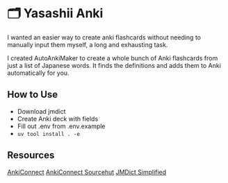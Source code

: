 # 🗂️ Yasashii Anki

I wanted an easier way to create anki flashcards without needing to manually input them myself, a long and exhausting task. 

I created AutoAnkiMaker to create a whole bunch of Anki flashcards from just a list of Japanese words. It finds the definitions and adds them to Anki automatically for you. 

## How to Use

- Download jmdict
- Create Anki deck with fields
- Fill out .env from .env.example
- `uv tool install . -e`

## Resources

[AnkiConnect](https://ankiweb.net/shared/info/2055492159)
[AnkiConnect Sourcehut](https://git.sr.ht/~foosoft/anki-connect)
[JMDict Simplified](https://github.com/scriptin/jmdict-simplified)
